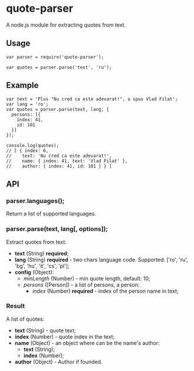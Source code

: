 # quote-parser

A node.js module for extracting quotes from text.

## Usage

```
var parser = require('quote-parser');

var quotes = parser.parse('text', 'ru');
```

## Example

```
var text = 'Plus "Nu cred ca este adevarat!", a spus Vlad Filat';
var lang = 'ro';
var quotes = parser.parse(text, lang, {
  persons: [{
    index: 41,
    id: 101
  }]
});

console.log(quotes);
// [ { index: 6,
//    text: 'Nu cred ca este adevarat!',
//    name: { index: 41, text: 'Vlad Filat' },
//    author: { index: 41, id: 101 } } ]
```

## API

### parser.languages();

Return a list of supported languages.

### parser.parse(text, lang[, options]);

Extract quotes from text.

- **text** (String) **required**;
- **lang** (String) **required** - two chars language code. Supported: ['ro', 'ru', 'bg', 'hu', 'it', 'cs', 'pl'];
- **config** (Object):
  - *minLength* (Number) - min quote length, default: 10;
  - *persons* ([Person]) - a list of persons, a person:
    - *index* (Number) **required** - index of the person name in text;

### Result

A list of quotes:

- **text** (String) - quote text;
- **index** (Number) - quote index in the text;
- **name** (Object) - an object where can be the name's author:
  - **text** (String);
  - **index** (Number);
- **author** (Object) - Author if founded.
